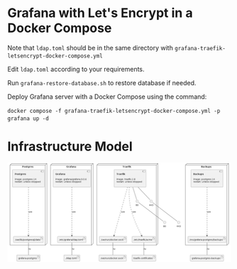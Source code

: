 # Grafana with Let's Encrypt in a Docker Compose


Note that `ldap.toml` should be in the same directory with `grafana-traefik-letsencrypt-docker-compose.yml`

Edit `ldap.toml` according to your requirements.

Run `grafana-restore-database.sh` to restore database if needed.

Deploy Grafana server with a Docker Compose using the command:

`docker compose -f grafana-traefik-letsencrypt-docker-compose.yml -p grafana up -d`


# Infrastructure Model
![Infrastructure model](img/infrastructure_model.png)



